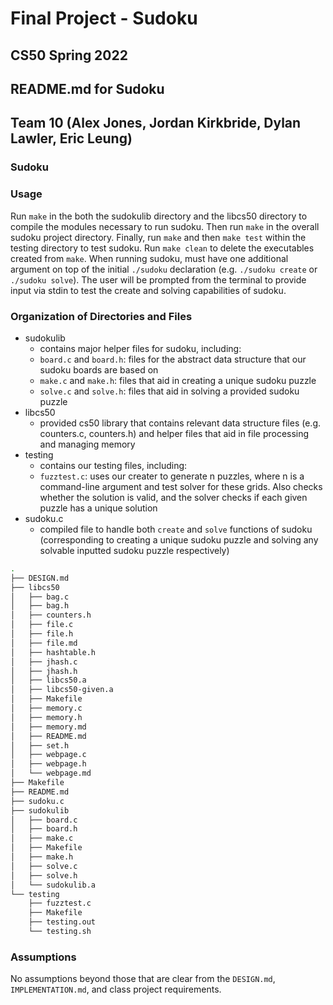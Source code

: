 # Final Project - Sudoku
## CS50 Spring 2022

## README.md for Sudoku
## Team 10 (Alex Jones, Jordan Kirkbride, Dylan Lawler, Eric Leung)

### Sudoku

### Usage
Run `make` in the both the sudokulib directory and the libcs50 directory to compile the
modules necessary to run sudoku. Then run `make` in the overall sudoku project directory. Finally, run 
`make` and then `make test` within the testing directory to test sudoku. Run `make clean` to delete the 
executables created from `make`. When running sudoku, must have one additional argument on top of the initial `./sudoku` declaration (e.g. `./sudoku create` or `./sudoku solve`).
The user will be prompted from the terminal to provide input via stdin to test the create and solving capabilities of sudoku.

### Organization of Directories and Files
* sudokulib
    - contains major helper files for sudoku, including:
    - `board.c` and `board.h`: files for the abstract data structure that our sudoku boards are based on
    - `make.c` and `make.h`: files that aid in creating a unique sudoku puzzle
    - `solve.c` and `solve.h`: files that aid in solving a provided sudoku puzzle
* libcs50
    - provided cs50 library that contains relevant data structure files (e.g. counters.c, counters.h) and helper 
    files that aid in file processing and managing memory
* testing
    - contains our testing files, including:
    - `fuzztest.c`: uses our creater to generate n puzzles, where n is a command-line argument and test solver for these grids. Also checks whether the solution is valid, and the solver checks if each given puzzle has a unique solution
* sudoku.c
    - compiled file to handle both `create` and `solve` functions of sudoku (corresponding to creating a unique sudoku puzzle and solving any solvable inputted sudoku puzzle respectively)

```bash
.
├── DESIGN.md
├── libcs50
│   ├── bag.c
│   ├── bag.h
│   ├── counters.h
│   ├── file.c
│   ├── file.h
│   ├── file.md
│   ├── hashtable.h
│   ├── jhash.c
│   ├── jhash.h
│   ├── libcs50.a
│   ├── libcs50-given.a
│   ├── Makefile
│   ├── memory.c
│   ├── memory.h
│   ├── memory.md
│   ├── README.md
│   ├── set.h
│   ├── webpage.c
│   ├── webpage.h
│   └── webpage.md
├── Makefile
├── README.md
├── sudoku.c
├── sudokulib
│   ├── board.c
│   ├── board.h
│   ├── make.c
│   ├── Makefile
│   ├── make.h
│   ├── solve.c
│   ├── solve.h
│   └── sudokulib.a
└── testing
    ├── fuzztest.c
    ├── Makefile
    ├── testing.out
    └── testing.sh
```

### Assumptions
No assumptions beyond those that are clear from the `DESIGN.md`, `IMPLEMENTATION.md`, and class project requirements. 
